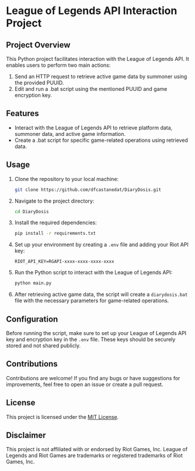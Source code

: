 League of Legends API Interaction Project
=========================================


Project Overview
----------------

This Python project facilitates interaction with the League of Legends API. It enables users to perform two main actions:
1. Send an HTTP request to retrieve active game data by summoner using the provided PUUID.
2. Edit and run a .bat script using the mentioned PUUID and game encryption key.


Features
--------

- Interact with the League of Legends API to retrieve platform data, summoner data, and active game information.
- Create a .bat script for specific game-related operations using retrieved data.


Usage
-----

1. Clone the repository to your local machine:

    ```bash
    git clone https://github.com/dfcastanedat/DiaryDosis.git
    ```

2. Navigate to the project directory:

    ```bash
    cd DiaryDosis
    ```

3. Install the required dependencies:

    ```bash
    pip install -r requirements.txt
    ```

4. Set up your environment by creating a `.env` file and adding your Riot API key:

    ```
    RIOT_API_KEY=RGAPI-xxxx-xxxx-xxxx-xxxx
    ```

5. Run the Python script to interact with the League of Legends API:

    ```bash
    python main.py
    ```

6. After retrieving active game data, the script will create a `diarydosis.bat` file with the necessary parameters for game-related operations.


Configuration
-------------

Before running the script, make sure to set up your League of Legends API key and encryption key in the `.env` file. These keys should be securely stored and not shared publicly.


Contributions
-------------

Contributions are welcome! If you find any bugs or have suggestions for improvements, feel free to open an issue or create a pull request.


License
-------

This project is licensed under the [MIT License](LICENSE).


Disclaimer
----------

This project is not affiliated with or endorsed by Riot Games, Inc. League of Legends and Riot Games are trademarks or registered trademarks of Riot Games, Inc.
